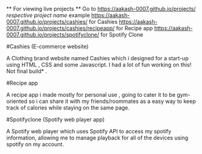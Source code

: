 
** For viewing live projects ** 
Go to https://aakash-0007.github.io/projects/ *respective project name* 
example  https://aakash-0007.github.io/projects/cashies/ for Cashies
         https://aakash-0007.github.io/projects/cashies/recipeapp/ for Recipe app
         https://aakash-0007.github.io/projects/spotifyclone/ for Spotify Clone


#Cashies (E-commerce website)

A Clothing brand website named Cashies which i designed for a start-up using HTML , CSS and some Javascript. I had a lot of fun working on this! Not final build* .

#Recipe app

A recipe app i made mostly for personal use , going to cater it to be gym-oriented so i can share it with my friends/roommates as a easy way to keep track of calories 
while staying on the same page. 

#Spotifyclone (Spotify web player app)

A Spotify web player which uses Spotify API to access my spotify information, allowing me to manage playback for all of the devices using spotify on my account. 
